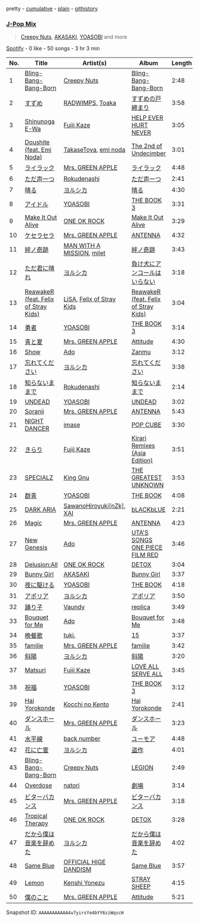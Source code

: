 pretty - [cumulative](/playlists/cumulative/37i9dQZF1EQoowv2cDraCW.md) - [plain](/playlists/plain/37i9dQZF1EQoowv2cDraCW) - [githistory](https://github.githistory.xyz/mdn522/spotify-playlist-archive/blob/main/playlists/plain/37i9dQZF1EQoowv2cDraCW)

### [J\-Pop Mix](https://open.spotify.com/playlist/37i9dQZF1EQoowv2cDraCW)

> <a href=spotify:playlist:37i9dQZF1EIWdciotuha8v>Creepy Nuts</a>, <a href=spotify:playlist:37i9dQZF1EIXUjhxDCZvbw>AKASAKI</a>, <a href=spotify:playlist:37i9dQZF1EIYd8nBoomrWh>YOASOBI</a> and more

[Spotify](https://open.spotify.com/user/spotify) - 0 like - 50 songs - 3 hr 3 min

| No. | Title | Artist(s) | Album | Length |
|---|---|---|---|---|
| 1 | [Bling\-Bang\-Bang\-Born](https://open.spotify.com/track/0kdqcbwei4MDWFEX5f33yG) | [Creepy Nuts](https://open.spotify.com/artist/0pWR7TsFhvSCnbmHDjWgrE) | [Bling\-Bang\-Bang\-Born](https://open.spotify.com/album/6M2PMiBa5zM37GQChwBHA6) | 2:48 |
| 2 | [すずめ](https://open.spotify.com/track/3HCGX2gmPLu6ttkbYvPGTR) | [RADWIMPS](https://open.spotify.com/artist/1EowJ1WwkMzkCkRomFhui7), [Toaka](https://open.spotify.com/artist/0xFsJRSOYJmmuozISzreTR) | [すずめの戸締まり](https://open.spotify.com/album/1zw13BheGzuWgbm5CY4dJp) | 3:58 |
| 3 | [Shinunoga E\-Wa](https://open.spotify.com/track/0o9zmvc5f3EFApU52PPIyW) | [Fujii Kaze](https://open.spotify.com/artist/6bDWAcdtVR3WHz2xtiIPUi) | [HELP EVER HURT NEVER](https://open.spotify.com/album/1OojCidx0eoPKch2M0Kz31) | 3:05 |
| 4 | [Doushite \(feat\. Emi Noda\)](https://open.spotify.com/track/6wGkomWcIw53tCdLa2rBfN) | [TakaseToya](https://open.spotify.com/artist/013zmpwJVA8E15pb1hM68O), [emi noda](https://open.spotify.com/artist/5Ls8r3Cgwahu5qArnlyaR4) | [The 2nd of Undecimber](https://open.spotify.com/album/5Fc8bxHb3MyoD1Ygi7QeKB) | 3:01 |
| 5 | [ライラック](https://open.spotify.com/track/78W4mTLIh4qoLu92W4IQhO) | [Mrs\. GREEN APPLE](https://open.spotify.com/artist/4QvgGvpgzgyUOo8Yp8LDm9) | [ライラック](https://open.spotify.com/album/40CHqDtwO8xlI3Ns7sZZel) | 4:48 |
| 6 | [ただ声一つ](https://open.spotify.com/track/2e1gUS6Wv8GS8ZT6FMeE1J) | [Rokudenashi](https://open.spotify.com/artist/4kpQdAU7yPjqtiJsFcBTBb) | [ただ声一つ](https://open.spotify.com/album/4XSyWcP9Ofb0aGunNVVV6t) | 2:41 |
| 7 | [晴る](https://open.spotify.com/track/5eY7692tmgHB9dbmq6wa2M) | [ヨルシカ](https://open.spotify.com/artist/4UK2Lzi6fBfUi9rpDt6cik) | [晴る](https://open.spotify.com/album/4O53dhmIctih3p2suAAgga) | 4:30 |
| 8 | [アイドル](https://open.spotify.com/track/1hAloWiinXLPQUJxrJReb1) | [YOASOBI](https://open.spotify.com/artist/64tJ2EAv1R6UaZqc4iOCyj) | [THE BOOK 3](https://open.spotify.com/album/68w73FF3dYC6C3RWdcV0Yl) | 3:31 |
| 9 | [Make It Out Alive](https://open.spotify.com/track/4WVJeRP6hjMMBkmWsV4TtF) | [ONE OK ROCK](https://open.spotify.com/artist/7k73EtZwoPs516ZxE72KsO) | [Make It Out Alive](https://open.spotify.com/album/6FRkntES0AkBOQu9AOHNeo) | 3:29 |
| 10 | [ケセラセラ](https://open.spotify.com/track/0teqQ0PYqVDyyXJuPOyMhu) | [Mrs\. GREEN APPLE](https://open.spotify.com/artist/4QvgGvpgzgyUOo8Yp8LDm9) | [ANTENNA](https://open.spotify.com/album/3j7aiYai9ezbvxVCgrd2mb) | 4:32 |
| 11 | [絆ノ奇跡](https://open.spotify.com/track/2VBLFxCUyFp5BfmsZpxcis) | [MAN WITH A MISSION](https://open.spotify.com/artist/3NTbOmzlj2cL86XFuDVFvZ), [milet](https://open.spotify.com/artist/45ft4DyTCEJfQwTBHXpdhM) | [絆ノ奇跡](https://open.spotify.com/album/1xml9CR90tJdvTESDk4Q4s) | 3:43 |
| 12 | [ただ君に晴れ](https://open.spotify.com/track/3wJHCry960drNlAUGrJLmz) | [ヨルシカ](https://open.spotify.com/artist/4UK2Lzi6fBfUi9rpDt6cik) | [負け犬にアンコールはいらない](https://open.spotify.com/album/4jEsFbcpgjHiu0rsTdlaOy) | 3:18 |
| 13 | [ReawakeR \(feat\. Felix of Stray Kids\)](https://open.spotify.com/track/2rOUaQ1TGj7wZdHdn9UgTL) | [LiSA](https://open.spotify.com/artist/0blbVefuxOGltDBa00dspv), [Felix of Stray Kids](https://open.spotify.com/artist/4UIOuc84ExWojcUzFGtb8W) | [ReawakeR \(feat\. Felix of Stray Kids\)](https://open.spotify.com/album/6pRB3o85cUnIs6XtTW00mH) | 3:04 |
| 14 | [勇者](https://open.spotify.com/track/0YTM7bCx451c6LQbkddy4Q) | [YOASOBI](https://open.spotify.com/artist/64tJ2EAv1R6UaZqc4iOCyj) | [THE BOOK 3](https://open.spotify.com/album/68w73FF3dYC6C3RWdcV0Yl) | 3:14 |
| 15 | [青と夏](https://open.spotify.com/track/5BC6kr6etk2Y9J62AyI4i3) | [Mrs\. GREEN APPLE](https://open.spotify.com/artist/4QvgGvpgzgyUOo8Yp8LDm9) | [Attitude](https://open.spotify.com/album/3bRSI9DOQA2KdJ7t6zdW0V) | 4:30 |
| 16 | [Show](https://open.spotify.com/track/3K4gshVxh3IBi7XRhKZcp8) | [Ado](https://open.spotify.com/artist/6mEQK9m2krja6X1cfsAjfl) | [Zanmu](https://open.spotify.com/album/3YQA0MVV7U5puzsxGSOhlU) | 3:12 |
| 17 | [忘れてください](https://open.spotify.com/track/7raKnLKyQSatDiVVpiZDds) | [ヨルシカ](https://open.spotify.com/artist/4UK2Lzi6fBfUi9rpDt6cik) | [忘れてください](https://open.spotify.com/album/4XrhbakQbPTttIIBdAKBIb) | 3:38 |
| 18 | [知らないままで](https://open.spotify.com/track/0kEXWokTVYKFxRnNH1xvlg) | [Rokudenashi](https://open.spotify.com/artist/4kpQdAU7yPjqtiJsFcBTBb) | [知らないままで](https://open.spotify.com/album/5A0437E0mWQ7RJFYovBBvC) | 2:14 |
| 19 | [UNDEAD](https://open.spotify.com/track/5NxmDq0yXBYGfCbMqvIXuv) | [YOASOBI](https://open.spotify.com/artist/64tJ2EAv1R6UaZqc4iOCyj) | [UNDEAD](https://open.spotify.com/album/6MJBA73OCvq4FEJqYhXn9e) | 3:02 |
| 20 | [Soranji](https://open.spotify.com/track/3YML5IHoqWbw9c9vJJvrvM) | [Mrs\. GREEN APPLE](https://open.spotify.com/artist/4QvgGvpgzgyUOo8Yp8LDm9) | [ANTENNA](https://open.spotify.com/album/3j7aiYai9ezbvxVCgrd2mb) | 5:43 |
| 21 | [NIGHT DANCER](https://open.spotify.com/track/3gmn76fCtpDazGMnN0QMHX) | [imase](https://open.spotify.com/artist/4TaSvnT5o4REFwhqfrmK27) | [POP CUBE](https://open.spotify.com/album/3mlVZ7OTZgKJJAr275tHZX) | 3:30 |
| 22 | [きらり](https://open.spotify.com/track/51oc6MEsXTpnPn6GOw5VuP) | [Fujii Kaze](https://open.spotify.com/artist/6bDWAcdtVR3WHz2xtiIPUi) | [Kirari Remixes \(Asia Edition\)](https://open.spotify.com/album/2OXwORzPU4tm1Skiv6l9KT) | 3:51 |
| 23 | [SPECIALZ](https://open.spotify.com/track/5oQpH1uuZte4axR411rIlN) | [King Gnu](https://open.spotify.com/artist/6wxfx1yhyqjCPYwwxJktR2) | [THE GREATEST UNKNOWN](https://open.spotify.com/album/2elSXVKJ2zpNaJkDC5T8fr) | 3:53 |
| 24 | [群青](https://open.spotify.com/track/1zd35Y44Blc1CwwVbW3Qnk) | [YOASOBI](https://open.spotify.com/artist/64tJ2EAv1R6UaZqc4iOCyj) | [THE BOOK](https://open.spotify.com/album/1xhO0GSoezdPJcSuNe1ySv) | 4:08 |
| 25 | [DARK ARIA <LV2>](https://open.spotify.com/track/0qgqxwyJGlmojr9R2QjaPv) | [SawanoHiroyuki\[nZk\]](https://open.spotify.com/artist/2EWXgN0xWOnbqJOxa9pWNO), [XAI](https://open.spotify.com/artist/2r3DAIz6afSzxVnM1Rzj3N) | [bLACKbLUE](https://open.spotify.com/album/1ulr9SX47HJ1SNRvGPFOli) | 2:21 |
| 26 | [Magic](https://open.spotify.com/track/170XOP1T4MvY9TLTgPw07D) | [Mrs\. GREEN APPLE](https://open.spotify.com/artist/4QvgGvpgzgyUOo8Yp8LDm9) | [ANTENNA](https://open.spotify.com/album/3j7aiYai9ezbvxVCgrd2mb) | 4:23 |
| 27 | [New Genesis](https://open.spotify.com/track/6A8NfypDHuwiLWbo4a1yca) | [Ado](https://open.spotify.com/artist/6mEQK9m2krja6X1cfsAjfl) | [UTA'S SONGS ONE PIECE FILM RED](https://open.spotify.com/album/7Ixqxq13tWhrbnIabk3172) | 3:46 |
| 28 | [Delusion:All](https://open.spotify.com/track/1bbeL6ZDAdZjuFsSNeUGt3) | [ONE OK ROCK](https://open.spotify.com/artist/7k73EtZwoPs516ZxE72KsO) | [DETOX](https://open.spotify.com/album/3kbT2L3KUCnl547a6zZKKE) | 3:04 |
| 29 | [Bunny Girl](https://open.spotify.com/track/5skCbGGAnc7Ns18Figz54h) | [AKASAKI](https://open.spotify.com/artist/2VcWFvgGxVdma52qB5DSDw) | [Bunny Girl](https://open.spotify.com/album/1mxib3LFgnhuMciehemliH) | 3:37 |
| 30 | [夜に駆ける](https://open.spotify.com/track/6MCjmGYlw6mQVWRFVgBRvB) | [YOASOBI](https://open.spotify.com/artist/64tJ2EAv1R6UaZqc4iOCyj) | [THE BOOK](https://open.spotify.com/album/1xhO0GSoezdPJcSuNe1ySv) | 4:18 |
| 31 | [アポリア](https://open.spotify.com/track/7ugSlmtBWNMAgTpdvBPcIh) | [ヨルシカ](https://open.spotify.com/artist/4UK2Lzi6fBfUi9rpDt6cik) | [アポリア](https://open.spotify.com/album/4AucYbX9MX5phmTpawxEfo) | 3:50 |
| 32 | [踊り子](https://open.spotify.com/track/1YXot2MLAG9sttepCtBRM7) | [Vaundy](https://open.spotify.com/artist/2IUl3m1H1EQ7QfNbNWvgru) | [replica](https://open.spotify.com/album/4LWbfv8uvEF3oz7YBFxmzn) | 3:49 |
| 33 | [Bouquet for Me](https://open.spotify.com/track/7dlbeaOxrdBSt7TZDQNmZK) | [Ado](https://open.spotify.com/artist/6mEQK9m2krja6X1cfsAjfl) | [Bouquet for Me](https://open.spotify.com/album/1dWlslDvWgxfH0OpdnOVyR) | 3:48 |
| 34 | [晩餐歌](https://open.spotify.com/track/075HUD50Nuea3rNaABIsNZ) | [tuki.](https://open.spotify.com/artist/1Y5vJqABeI6QI6R95EDV6o) | [15](https://open.spotify.com/album/2KWmZgT2rfPaTHfr0QQKfD) | 3:37 |
| 35 | [familie](https://open.spotify.com/track/4PCQHOJFMV9BWq46UMVf2l) | [Mrs\. GREEN APPLE](https://open.spotify.com/artist/4QvgGvpgzgyUOo8Yp8LDm9) | [familie](https://open.spotify.com/album/4jX0nfsyTW1uhGXIHQiQun) | 3:42 |
| 36 | [斜陽](https://open.spotify.com/track/2U6mFmBDjaAu6oCCDRpRet) | [ヨルシカ](https://open.spotify.com/artist/4UK2Lzi6fBfUi9rpDt6cik) | [斜陽](https://open.spotify.com/album/4FGNOtaosV0RFQZohUbGHj) | 3:20 |
| 37 | [Matsuri](https://open.spotify.com/track/7AMGgAPFczs3wJgMqu6Eqi) | [Fujii Kaze](https://open.spotify.com/artist/6bDWAcdtVR3WHz2xtiIPUi) | [LOVE ALL SERVE ALL](https://open.spotify.com/album/7Ip9X7pnkhJ4cwDoBnvneD) | 3:45 |
| 38 | [祝福](https://open.spotify.com/track/1VoTe7qVyqyMNLgZpQeugO) | [YOASOBI](https://open.spotify.com/artist/64tJ2EAv1R6UaZqc4iOCyj) | [THE BOOK 3](https://open.spotify.com/album/68w73FF3dYC6C3RWdcV0Yl) | 3:12 |
| 39 | [Hai Yorokonde](https://open.spotify.com/track/6woV8uWxn7rcLZxJKYruS1) | [Kocchi no Kento](https://open.spotify.com/artist/3qQKrWwcqJlE4OS4e1ox7x) | [Hai Yorokonde](https://open.spotify.com/album/1wz8OHzR2Z9DduiN8v86Tz) | 2:41 |
| 40 | [ダンスホール](https://open.spotify.com/track/4NaaF28BeO9WzjDrSS71Nz) | [Mrs\. GREEN APPLE](https://open.spotify.com/artist/4QvgGvpgzgyUOo8Yp8LDm9) | [ダンスホール](https://open.spotify.com/album/3OyEc77lPQ8QOWMIWvZl08) | 3:23 |
| 41 | [水平線](https://open.spotify.com/track/3RvdkNMcSy71m0aT6UF9Uf) | [back number](https://open.spotify.com/artist/6rs1KAoQnFalSqSU4LTh8g) | [ユーモア](https://open.spotify.com/album/4Owee1i5rIFJvQczZXSdiQ) | 4:48 |
| 42 | [花に亡霊](https://open.spotify.com/track/3FUqp10RhCmMjyyB9extmo) | [ヨルシカ](https://open.spotify.com/artist/4UK2Lzi6fBfUi9rpDt6cik) | [盗作](https://open.spotify.com/album/6pZ0SrZCP8Bm28L6JhMtBy) | 4:01 |
| 43 | [Bling\-Bang\-Bang\-Born](https://open.spotify.com/track/4LhDEsC2tzaVuZbWAaCLrP) | [Creepy Nuts](https://open.spotify.com/artist/0pWR7TsFhvSCnbmHDjWgrE) | [LEGION](https://open.spotify.com/album/5lnXktiHS3ays84EqOYAVw) | 2:49 |
| 44 | [Overdose](https://open.spotify.com/track/7b4fxkOA4NDr4tDylrb10K) | [natori](https://open.spotify.com/artist/6WmXWHmfBMhupyIs8MSqtu) | [劇場](https://open.spotify.com/album/2bazvx0V9FTIKmJ9biVQtc) | 3:14 |
| 45 | [ビターバカンス](https://open.spotify.com/track/6DYV1GqwCTrvfPcjeFwjLt) | [Mrs\. GREEN APPLE](https://open.spotify.com/artist/4QvgGvpgzgyUOo8Yp8LDm9) | [ビターバカンス](https://open.spotify.com/album/3pyb3jN1Ul9xr4zifPZxCz) | 3:18 |
| 46 | [Tropical Therapy](https://open.spotify.com/track/0aXrPDQKpsGlZKVzEnurSK) | [ONE OK ROCK](https://open.spotify.com/artist/7k73EtZwoPs516ZxE72KsO) | [DETOX](https://open.spotify.com/album/3kbT2L3KUCnl547a6zZKKE) | 3:28 |
| 47 | [だから僕は音楽を辞めた](https://open.spotify.com/track/5j7ixaLeGTGSv4DzKs0pCM) | [ヨルシカ](https://open.spotify.com/artist/4UK2Lzi6fBfUi9rpDt6cik) | [だから僕は音楽を辞めた](https://open.spotify.com/album/4b9nOSXSf1LROzgfYFxdxI) | 4:02 |
| 48 | [Same Blue](https://open.spotify.com/track/2cupzYHOSLmMqDHRVQfI9j) | [OFFICIAL HIGE DANDISM](https://open.spotify.com/artist/5Vo1hnCRmCM6M4thZCInCj) | [Same Blue](https://open.spotify.com/album/36xdrf8iLOjM0LFvG9auGT) | 3:57 |
| 49 | [Lemon](https://open.spotify.com/track/04TshWXkhV1qkqHzf31Hn6) | [Kenshi Yonezu](https://open.spotify.com/artist/1snhtMLeb2DYoMOcVbb8iB) | [STRAY SHEEP](https://open.spotify.com/album/052EiTRYh35MuDVJN9Emdh) | 4:15 |
| 50 | [僕のこと](https://open.spotify.com/track/0tnhoHUrHfcLi9hPknUFZ4) | [Mrs\. GREEN APPLE](https://open.spotify.com/artist/4QvgGvpgzgyUOo8Yp8LDm9) | [Attitude](https://open.spotify.com/album/3bRSI9DOQA2KdJ7t6zdW0V) | 5:21 |

Snapshot ID: `AAAAAAAAAAA4u7yirsYe4bYY6ziWqscH`
